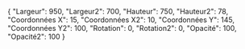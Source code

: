 {
  "Largeur": 950,
  "Largeur2": 700,
  "Hauteur": 750,
  "Hauteur2": 78,
  "Coordonnées X": 15,
  "Coordonnées X2": 10,
  "Coordonnées Y": 145,
  "Coordonnées Y2": 100,
  "Rotation": 0,
  "Rotation2": 0,
  "Opacité": 100,
  "Opacité2": 100
}
